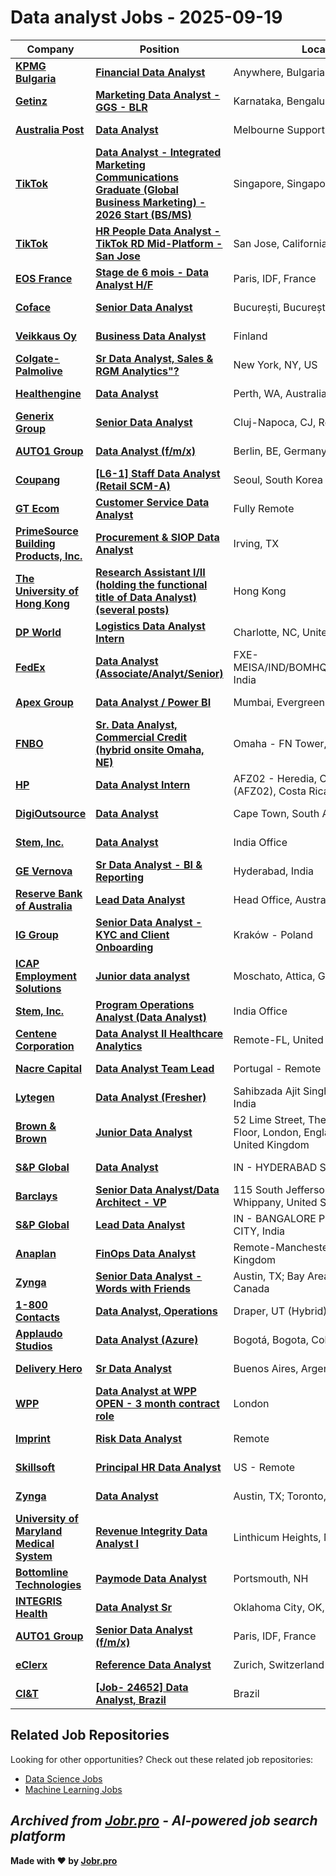 # Data analyst Jobs - 2025-09-19

| Company | Position | Location | Type | Date |
| ------- | -------- | -------- | ---- | ------ |
| **[KPMG Bulgaria](https://kpmg.com/bg/en/home.html)** | **[Financial Data Analyst](https://kpmg-bulgaria.talentlyft.com/o/9fwagN)** | Anywhere, Bulgaria (Remote) | Remote | Sep 19 |
| **[Getinz](https://www.getinz.com/)** | **[Marketing Data Analyst - GGS - BLR](https://getinz-people.freshteam.com/jobs/fiyCGY6d5ST1/marketing-data-analyst-ggs-blr)** | Karnataka, Bengaluru, India | On Site | Sep 19 |
| **[Australia Post](https://auspost.com.au/)** | **[Data Analyst](https://jobs.auspost.com.au/en_GB/careers/JobDetail/Australia-Data-Analyst/29245)** | Melbourne Support Centre | On Site | Sep 19 |
| **[TikTok](https://www.tiktok.com/)** | **[Data Analyst - Integrated Marketing Communications Graduate (Global Business Marketing) - 2026 Start (BS/MS)](https://lifeattiktok.com/search/7551441310278191368)** | Singapore, Singapore | On Site | Sep 19 |
| **[TikTok](https://www.tiktok.com/)** | **[HR People Data Analyst - TikTok RD Mid-Platform - San Jose](https://lifeattiktok.com/search/7551268459087841554)** | San Jose, California, United States | On Site | Sep 19 |
| **[EOS France](https://recrutement.eos-france.com)** | **[Stage de 6 mois - Data Analyst H/F](https://jobs.smartrecruiters.com/EOSFrance/744000082909507-stage-de-6-mois-data-analyst-h-f)** | Paris, IDF, France | On Site | Sep 19 |
| **[Coface](https://www.coface.com)** | **[Senior Data Analyst](https://jobs.smartrecruiters.com/Coface/744000082911314-senior-data-analyst)** | București, București, Romania | On Site | Sep 19 |
| **[Veikkaus Oy](https://www.veikkaus.fi/)** | **[Business Data Analyst](https://fa-exdl-saasfaprod1.fa.ocs.oraclecloud.com/hcmUI/CandidateExperience/en/sites/jobsearch/job/400)** | Finland | On Site | Sep 19 |
| **[Colgate-Palmolive](https://www.colgatepalmolive.com/)** | **[Sr Data Analyst, Sales & RGM Analytics"?](https://jobs.colgate.com/job/New-York-Sr-Data-Analyst%2C-Sales-&-RGM-Analytics-NY-10001/1326352400/)** | New York, NY, US | On Site | Sep 19 |
| **[Healthengine](https://healthengine.com.au)** | **[Data Analyst](https://jobs.smartrecruiters.com/HEALTHENGINE1/744000082852871-data-analyst)** | Perth, WA, Australia | On Site | Sep 19 |
| **[Generix Group](https://www.generixgroup.com)** | **[Senior Data Analyst](https://jobs.smartrecruiters.com/GenerixGroup/744000082847995-senior-data-analyst-)** | Cluj-Napoca, CJ, Romania | On Site | Sep 19 |
| **[AUTO1 Group](https://www.auto1-group.com)** | **[Data Analyst (f/m/x)](https://jobs.smartrecruiters.com/Auto1/744000082847255-data-analyst-f-m-x-)** | Berlin, BE, Germany | On Site | Sep 19 |
| **[Coupang](https://www.coupang.jobs/)** | **[\[L6-1\] Staff Data Analyst (Retail SCM-A)](https://www.coupang.jobs/en/jobs/?gh_jid=7250455)** | Seoul, South Korea | On Site | Sep 19 |
| **[GT Ecom](https://gtecombv.com/)** | **[Customer Service Data Analyst](https://go.gtecombv.com/jobs/6475004-customer-service-data-analyst)** | Fully Remote | Remote | Sep 19 |
| **[PrimeSource Building Products, Inc.](https://www.primesourcebp.com/)** | **[Procurement & SIOP Data Analyst](https://myjobs.adp.com/primesourceexternalcareers/cx/job-details?reqId=5001151222700)** | Irving, TX | On Site | Sep 19 |
| **[The University of Hong Kong](https://www.hku.hk/)** | **[Research Assistant I/II (holding the functional title of Data Analyst) (several posts)](https://careers.pageuppeople.com/932/cw/en/job/533184)** | Hong Kong | On Site | Sep 19 |
| **[DP World](https://www.dpworld.com/)** | **[Logistics Data Analyst Intern](https://ehpv.fa.em2.oraclecloud.com/hcmUI/CandidateExperience/en/sites/jobsearch/job/20491)** | Charlotte, NC, United States | On Site | Sep 19 |
| **[FedEx](https://www.fedex.com/)** | **[Data Analyst (Associate/Analyt/Senior)](https://fedex.wd1.myworkdayjobs.com/en-US/FXE-MEISA-External/job/FXE-MEISAINDBOMHQBOMHQMumbai/Data-Analyst--Associate-Analyt-Senior-_RC760762)** | FXE-MEISA/IND/BOMHQ/BOMHQ/Mumbai, India | On Site | Sep 19 |
| **[Apex Group](https://www.apexgroup.com/)** | **[Data Analyst / Power BI](https://theapexgroup.wd3.myworkdayjobs.com/en-US/apexgroupcareers/job/Mumbai/Data-Analyst---Power-BI_JR-0014338)** | Mumbai, Evergreen Ind Estate, India | On Site | Sep 19 |
| **[FNBO](https://www.fnbo.com/)** | **[Sr. Data Analyst, Commercial Credit (hybrid onsite Omaha, NE)](https://firstnational.wd12.myworkdayjobs.com/en-US/fnbocareers/job/Omaha---FN-Tower/Sr-Data-Analyst--Commercial-Credit--hybrid-onsite-Omaha--NE-_R-20251300)** | Omaha - FN Tower, United States | On Site | Sep 19 |
| **[HP](https://www.hp.com/)** | **[Data Analyst Intern](https://hp.wd5.myworkdayjobs.com/en-US/EXTEU-AC-CareerSite/job/Heredia-Heredia-Costa-Rica/Data-Analyst-Intern_3154491)** | AFZ02 - Heredia, CR -Building 2 (AFZ02), Costa Rica | On Site | Sep 19 |
| **[DigiOutsource](https://www.digioutsource.com/)** | **[Data Analyst](https://myhcm.wd3.myworkdayjobs.com/en-US/digioutsource/job/Cape-Town/Data-Analyst_JR11469)** | Cape Town, South Africa | On Site | Sep 19 |
| **[Stem, Inc.](https://www.stem.com/)** | **[Data Analyst](https://stem.wd12.myworkdayjobs.com/en-US/StemInc/job/Delhi-NCR-India/Data-Analyst_R908-1)** | India Office | On Site | Sep 19 |
| **[GE Vernova](https://www.gevernova.com/)** | **[Sr Data Analyst - BI & Reporting](https://gevernova.wd5.myworkdayjobs.com/en-US/Vernova_ExternalSite/job/Hyderabad/Sr-Data-Analyst---BI---Reporting_R5019247-2)** | Hyderabad, India | On Site | Sep 19 |
| **[Reserve Bank of Australia](https://www.rba.gov.au/)** | **[Lead Data Analyst](https://rba.wd105.myworkdayjobs.com/en-US/RBA_Careers/job/Sydney/Lead-Data-Analyst_JR3541)** | Head Office, Australia | On Site | Sep 19 |
| **[IG Group](https://www.iggroup.com/)** | **[Senior Data Analyst - KYC and Client Onboarding](https://ig.wd103.myworkdayjobs.com/en-US/EXT_IG/job/Krakw---Poland/Senior-Data-Analyst---KYC-and-Client-Onboarding_R_15392)** | Kraków - Poland | On Site | Sep 19 |
| **[ICAP Employment Solutions](https://icapemploymentsolutions.com/)** | **[Junior data analyst](https://apply.workable.com/j/3F946E20F6/apply)** | Moschato, Attica, Greece | On Site | Sep 19 |
| **[Stem, Inc.](https://www.stem.com/)** | **[Program Operations Analyst (Data Analyst)](https://stem.wd12.myworkdayjobs.com/en-US/StemInc/job/Delhi-NCR-India/Associate-Program-Operations-Analyst_R903-1)** | India Office | On Site | Sep 19 |
| **[Centene Corporation](https://www.centene.com/)** | **[Data Analyst II Healthcare Analytics](https://centene.wd5.myworkdayjobs.com/en-US/Centene_External/job/Remote-FL/Data-Analyst-II-Healthcare-Analytics_1598403-1)** | Remote-FL, United States | Remote | Sep 19 |
| **[Nacre Capital](https://nacrecapital.com/)** | **[Data Analyst Team Lead](https://apply.workable.com/j/ECD7875BE2/apply)** | Portugal - Remote | Remote | Sep 19 |
| **[Lytegen](https://lytegen.com)** | **[Data Analyst (Fresher)](https://apply.workable.com/j/35A38B3759/apply)** | Sahibzada Ajit Singh Nagar, Punjab, India | On Site | Sep 19 |
| **[Brown & Brown](https://www.bbinsurance.com/)** | **[Junior Data Analyst](https://bbinsurance.wd1.myworkdayjobs.com/en-US/Careers_Europe/job/London-England-United-Kingdom/Junior-Data-Analyst_R25_0000003152)** | 52 Lime Street, The Scalpel - 18th Floor, London, England, EC3M 7AF, United Kingdom | On Site | Sep 19 |
| **[S&P Global](https://www.spglobal.com/)** | **[Data Analyst](https://spgi.wd5.myworkdayjobs.com/en-US/SPGI_Internal/job/Hyderabad-Telangana/Data-Analyst_318280)** | IN - HYDERABAD SKYVIEW, India | On Site | Sep 19 |
| **[Barclays](https://home.barclays/)** | **[Senior Data Analyst/Data Architect - VP](https://barclays.wd3.myworkdayjobs.com/en-US/External_Career_Site_Barclays/job/115-South-Jefferson-Rd-Campus-Whippany/Senior-Data-Analyst-Data-Engineer---VP_JR-0000054195)** | 115 South Jefferson Rd Campus, Whippany, United States | On Site | Sep 19 |
| **[S&P Global](https://www.spglobal.com/)** | **[Lead Data Analyst](https://spgi.wd5.myworkdayjobs.com/en-US/SPGI_Internal/job/Banglore-Karnatak/Lead-Data-Analyst_319715)** | IN - BANGALORE PRIMECO UNION CITY, India | On Site | Sep 19 |
| **[Anaplan](https://www.anaplan.com/)** | **[FinOps Data Analyst](https://job-boards.greenhouse.io/anaplan/jobs/8174379002)** | Remote-Manchester, United Kingdom | Remote | Sep 18 |
| **[Zynga](https://www.zynga.com/)** | **[Senior Data Analyst - Words with Friends](https://job-boards.greenhouse.io/zyngacareers/jobs/5651885004)** | Austin, TX; Bay Area, CA; Toronto, Canada | On Site | Sep 18 |
| **[1-800 Contacts](https://www.1800contacts.com/)** | **[Data Analyst, Operations](https://job-boards.greenhouse.io/1800contacts/jobs/7235564)** | Draper, UT (Hybrid) | On Site | Sep 18 |
| **[Applaudo Studios](https://applaudostudios.com)** | **[Data Analyst (Azure)](https://jobs.smartrecruiters.com/ApplaudoStudios/744000082789745-data-analyst-azure-)** | Bogotá, Bogota, Colombia | On Site | Sep 18 |
| **[Delivery Hero](https://www.deliveryhero.com)** | **[Sr Data Analyst](https://jobs.smartrecruiters.com/DeliveryHero/744000082789985-sr-data-analyst)** | Buenos Aires, Argentina | On Site | Sep 18 |
| **[WPP](https://www.wpp.com/)** | **[Data Analyst at WPP OPEN - 3 month contract role](https://job-boards.greenhouse.io/wpp/jobs/8174664002)** | London | On Site | Sep 18 |
| **[Imprint](https://www.imprint.co/)** | **[Risk Data Analyst](https://jobs.ashbyhq.com/imprint/925a3502-357e-4258-9a98-ec0f6d2a6c15)** | Remote | Remote | Sep 18 |
| **[Skillsoft](https://www.skillsoft.com)** | **[Principal HR Data Analyst](https://www.skillsoft.com/about/job/apply?id=4610143005&gh_jid=4610143005)** | US - Remote | Remote | Sep 18 |
| **[Zynga](https://www.zynga.com/)** | **[Data Analyst](https://job-boards.greenhouse.io/zyngacareers/jobs/5635843004)** | Austin, TX; Toronto, Canada | On Site | Sep 18 |
| **[University of Maryland Medical System](https://us.smrtr.io)** | **[Revenue Integrity Data Analyst I](https://jobs.smartrecruiters.com/UniversityOfMarylandMedicalSystem/3743990009539266-revenue-integrity-data-analyst-i-)** | Linthicum Heights, MD, United States | On Site | Sep 18 |
| **[Bottomline Technologies](https://www.bottomline.com/)** | **[Paymode Data Analyst](https://job-boards.greenhouse.io/bottomlinetechnologies/jobs/8063360002)** | Portsmouth, NH | Remote | Sep 18 |
| **[INTEGRIS Health](https://integrishealth.org/)** | **[Data Analyst Sr](https://ertr.fa.us2.oraclecloud.com/hcmUI/CandidateExperience/en/sites/jobsearch/job/108220)** | Oklahoma City, OK, United States | On Site | Sep 18 |
| **[AUTO1 Group](https://www.auto1-group.com)** | **[Senior Data Analyst (f/m/x)](https://jobs.smartrecruiters.com/Auto1/744000082752131-senior-data-analyst-f-m-x-)** | Paris, IDF, France | On Site | Sep 18 |
| **[eClerx](https://eclerx.com/)** | **[Reference Data Analyst](https://fa-ewji-saasfaprod1.fa.ocs.oraclecloud.com/hcmUI/CandidateExperience/en/sites/jobsearch/job/79812)** | Zurich, Switzerland | On Site | Sep 18 |
| **[CI&T](https://ciandt.com/)** | **[\[Job- 24652\] Data Analyst, Brazil](https://jobs.lever.co/ciandt/1b8b752e-c45d-4094-b1f2-23ee8ab0834f)** | Brazil | On Site | Sep 18 |

## Related Job Repositories

Looking for other opportunities? Check out these related job repositories:

- [Data Science Jobs](https://github.com/jobs-jobr-pro/Data-Science-Jobs)
- [Machine Learning Jobs](https://github.com/jobs-jobr-pro/Machine-Learning-Jobs)



*Archived from [Jobr.pro](https://jobr.pro?utm_source=github&utm_medium=repo&utm_campaign=github-data-analyst-jobs) - AI-powered job search platform*
---

**Made with ❤️ by [Jobr.pro](https://jobr.pro?utm_source=github&utm_medium=repo&utm_campaign=github-data-analyst-jobs)**